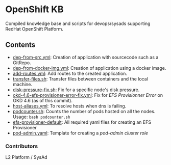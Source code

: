 # OpenShift KB
Compiled knowledge base and scripts for devops/sysads supporting RedHat OpenShift Platform.

## Contents
* [dep-from-src.yml](dep-from-src.yml): Creation of application with sourcecode such as a GitRepo.
* [dep-from-docker-img.yml](dep-from-docker-img.yml): Creation of application using a docker image.
* [add-routes.yml](add-routes.yml): Add routes to the created application.
* [transfer-files.sh](transfer-files.sh): Transfer files between containers and the local machine.
* [disk-pressure-fix.sh](disk-pressure-fix.sh): Fix for a specific node's disk pressure.
* [okd-4.6-efs-provisioner-error-fix.yml](okd-4.6-efs-provisioner-error-fix.yml): Fix for _EFS Provisionner Error_ on OKD 4.6 (as of this commit).
* [host-aliases.yml](host-aliases.yml): To resolve hosts when dns is failing.
* [podcounter.sh](podcounter.sh): Counts the number of pods hosted on all the nodes. Usage: `bash podcounter.sh`
* [efs-provisioner-default](efs-provisioner-default): All required yaml files for creating an EFS Provisioner
* [pod-admin.yaml](pod-admin.yaml): Template for creating a _pod-admin cluster role_

### Contributors
L2 Platform / SysAd